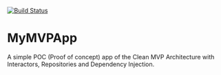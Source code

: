 [![Build Status](https://www.bitrise.io/app/6f1daae7815b363e/status.svg?token=bKhhcSHIy2xf4qK8WFjgMw)](https://www.bitrise.io/app/6f1daae7815b363e)

# MyMVPApp
A simple POC (Proof of concept) app of the Clean MVP Architecture with Interactors, Repositories and Dependency Injection. 


